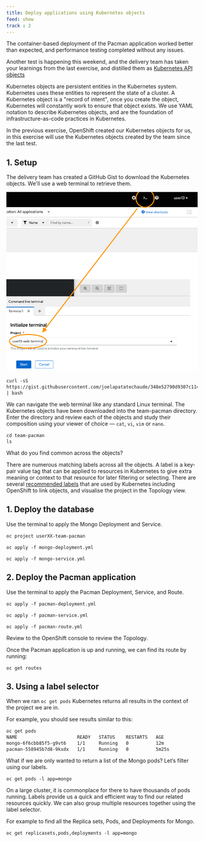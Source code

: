 ```yaml
---
title: Deploy applications using Kubernetes objects
feed: show
track : 2
---
```


The container-based deployment of the Pacman application worked better than expected, and performance testing completed without any issues.

Another test is happening this weekend, and the delivery team has taken your learnings from the last exercise, and distilled them as [Kubernetes API objects](https://kubernetes.io/docs/concepts/overview/working-with-objects/kubernetes-objects)

Kubernetes objects are persistent entities in the Kubernetes system. Kubernetes uses these entities to represent the state of a cluster. A Kubernetes object is a "record of intent", once you create the object, Kubernetes will constantly work to ensure that object exists. We use YAML notation to describe Kubernetes objects, and are the foundation of infrastructure-as-code practices in Kubernetes.

In the previous exercise, OpenShift created our Kubernetes objects for us, in this exercise will use the Kubernetes objects created by the team since the last test.

## 1. Setup

The delivery team has created a GitHub Gist to download the Kubernetes objects. We'll use a web terminal to retrieve them.

![create-web-terminal](../assets/img/create-web-terminal.png)

```
curl -sS https://gist.githubusercontent.com/joelapatatechaude/348e52790d9307c11410d5236f9555c0/raw/063749cdd18344adbb41f28aa9faecb04da425f8/setup.sh | bash
```

We can navigate the web terminal like any standard Linux terminal. 
The Kubernetes objects have been downloaded into the team-pacman directory. Enter the directory and review each of the objects and study their composition using your viewer of choice — `cat`, `vi`, `vim` or `nano`.

```
cd team-pacman
ls
```

What do you find common across the objects? 

There are numerous matching labels across all the objects.
A label is a key-pair value tag that can be applied to resources in Kubernetes to give extra meaning or context to that resource for later filtering or selecting.
There are several [recommended labels](https://kubernetes.io/docs/concepts/overview/working-with-objects/common-labels/ "Kubernetes.io Recommended Labels") that are used by Kubernetes including OpenShift to link objects, and visualise the project in the Topology view.

## 1. Deploy the database

Use the terminal to apply the Mongo Deployment and Service.

```
oc project userXX-team-pacman
```

```
oc apply -f mongo-deployment.yml
```

```
oc apply -f mongo-service.yml
```

## 2. Deploy the Pacman application


Use the terminal to apply the Pacman Deployment, Service, and Route.

```
oc apply -f pacman-deployment.yml
```

```
oc apply -f pacman-service.yml
```

```
oc apply -f pacman-route.yml
```

Review to the OpenShift console to review the Topology.

Once the Pacman application is up and running, we can find its route by running:

```
oc get routes
```
## 3. Using a label selector

When we ran `oc get pods` Kubernetes returns all results in the context of the project we are in.

For example, you should see results similar to this:

```
oc get pods
NAME                      READY   STATUS    RESTARTS   AGE
mongo-6f6cbb85f5-g9vt6    1/1     Running   0          12m
pacman-558945b7d8-9kxdx   1/1     Running   0          5m25s
```

What if we are only wanted to return a list of the Mongo pods? Let’s filter using our labels.

```
oc get pods -l app=mongo
```
On a large cluster, it is commonplace for there to have thousands of pods running. Labels provide us a quick and efficient way to find our related resources quickly. We can also group multiple resources together using the label selector.

For example to find all the Replica sets, Pods, and Deployments for Mongo. 

```
oc get replicasets,pods,deployments -l app=mongo
```